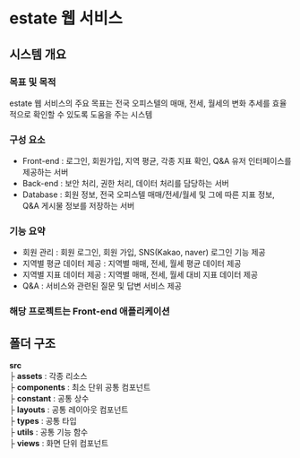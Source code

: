 # estate 웹 서비스
  
## 시스템 개요
  
### 목표 및 목적
estate 웹 서비스의 주요 목표는 전국 오피스텔의 매매, 전세, 월세의 변화 추세를 효율적으로 확인할 수 있도록 도움을 주는 시스템
  
### 구성 요소
- Front-end : 로그인, 회원가입, 지역 평균, 각종 지표 확인, Q&A 유저 인터페이스를 제공하는 서버 
- Back-end : 보안 처리, 권한 처리, 데이터 처리를 담당하는 서버  
- Database : 회원 정보, 전국 오피스텔 매매/전세/월세 및 그에 따른 지표 정보, Q&A 게시물 정보를 저장하는 서버  
  
### 기능 요약
- 회원 관리 : 회원 로그인, 회원 가입, SNS(Kakao, naver) 로그인 기능 제공  
- 지역별 평균 데이터 제공 : 지역별 매매, 전세, 월세 평균 데이터 제공  
- 지역별 지표 데이터 제공 : 지역별 매매, 전세, 월세 대비 지표 데이터 제공  
- Q&A : 서비스와 관련된 질문 및 답변 서비스 제공  
  
### 해당 프로젝트는 Front-end 애플리케이션
  
## 폴더 구조
**src**  
├ **assets** : 각종 리소스  
├ **components** : 최소 단위 공통 컴포넌트  
├ **constant** : 공통 상수  
├ **layouts** : 공통 레이아웃 컴포넌트  
├ **types** : 공통 타입  
├ **utils** : 공통 기능 함수  
├ **views** : 화면 단위 컴포넌트  